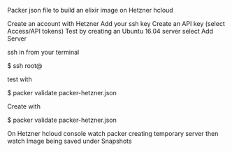 Packer json file to build an elixir image on Hetzner hcloud

Create an account with Hetzner
Add your ssh key
Create an API key 
(select Access/API tokens)
Test by creating an Ubuntu 16.04 server 
select Add Server

ssh in from your terminal

$ ssh root@<add-server-IP>

test with 

$ packer validate packer-hetzner.json

Create with

$ packer validate packer-hetzner.json

On Hetzner hcloud console watch packer creating temporary server then watch Image being saved under Snapshots